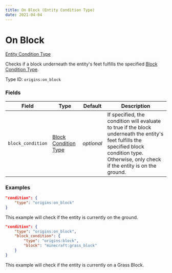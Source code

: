 ```yaml
---
title: On Block (Entity Condition Type)
date: 2021-04-04
---
```


# On Block

[Entity Condition Type](../entity_condition_types.md)

Checks if a block underneath the entity's feet fulfills the specified [Block Condition Type](../block_condition_types.md).

Type ID: `origins:on_block`


### Fields

Field  | Type | Default | Description
-------|------|---------|-------------
`block_condition` | [Block Condition Type](../block_condition_types.md) | _optional_ | If specified, the condition will evaluate to true if the block underneath the entity's feet fulfills the specified block condition type. Otherwise, only check if the entity is on the ground. 


### Examples

```json
"condition": {
    "type": "origins:on_block"
}
```

This example will check if the entity is currently on the ground.
<br>

```json
"condition": {
    "type": "origins:on_block",
    "block_condition": {
        "type": "origins:block",
        "block": "minecraft:grass_block"
    }
}
```

This example will check if the entity is currently on a Grass Block.
